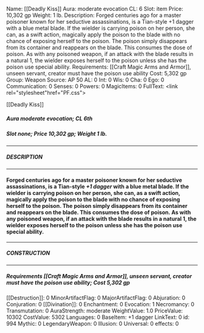 Name: [[Deadly Kiss]]
Aura: moderate evocation
CL: 6
Slot: item
Price: 10,302 gp
Weight: 1 lb.
Description: Forged centuries ago for a master poisoner known for her seductive assassinations, is a Tian-style +1 dagger with a blue metal blade. If the wielder is carrying poison on her person, she can, as a swift action, magically apply the poison to the blade with no chance of exposing herself to the poison. The poison simply disappears from its container and reappears on the blade. This consumes the dose of poison. As with any poisoned weapon, if an attack with the blade results in a natural 1, the wielder exposes herself to the poison unless she has the poison use special ability.
Requirements: [[Craft Magic Arms and Armor]], unseen servant, creator must have the poison use ability
Cost: 5,302 gp
Group: Weapon
Source: AP 50
AL: 0
Int: 0
Wis: 0
Cha: 0
Ego: 0
Communication: 0
Senses: 0
Powers: 0
MagicItems: 0
FullText: <link rel="stylesheet"href="PF.css"><div class="heading"><p class="alignleft">[[Deadly Kiss]]</p><div style="clear: both;"></div></div><div><h5><b>Aura </b>moderate evocation; <b>CL </b>6th</h5><h5><b>Slot </b>none; <b>Price </b>10,302 gp; <b>Weight </b>1 lb.</h5></div><hr/><div><h5><b>DESCRIPTION</b></h5></div><hr/><div><h4><p>Forged centuries ago for a master poisoner known for her seductive assassinations, is a Tian-style <i>+1 dagger</i> with a blue metal blade. If the wielder is carrying poison on her person, she can, as a swift action, magically apply the poison to the blade with no chance of exposing herself to the poison. The poison simply disappears from its container and reappears on the blade. This consumes the dose of poison. As with any poisoned weapon, if an attack with the blade results in a natural 1, the wielder exposes herself to the poison unless she has the poison use special ability.</p></h4></div><hr/><div><h5><b>CONSTRUCTION</b></h5></div><hr/><div><h5><b>Requirements </b>[[Craft Magic Arms and Armor]], <i>unseen servant</i>, creator must have the poison use ability; <b>Cost </b>5,302 gp</h5></div>
[[Destruction]]: 0
MinorArtifactFlag: 0
MajorArtifactFlag: 0
Abjuration: 0
Conjuration: 0
[[Divination]]: 0
Enchantment: 0
Evocation: 1
Necromancy: 0
Transmutation: 0
AuraStrength: moderate
WeightValue: 1.0
PriceValue: 10302
CostValue: 5302
Languages: 0
BaseItem: +1 dagger
LinkText: 0
id: 994
Mythic: 0
LegendaryWeapon: 0
Illusion: 0
Universal: 0
effects: 0
